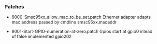 ### Patches

* 9000-Smsc95xx_allow_mac_to_be_set.patch
    Ethernet adapter adapts mac address passed by cmdline smsc95xx.macaddr

* 9001-Start-GPIO-numeration-at-zero.patch 
    Gpios start at gpio0 intead of false implemented gpio202
